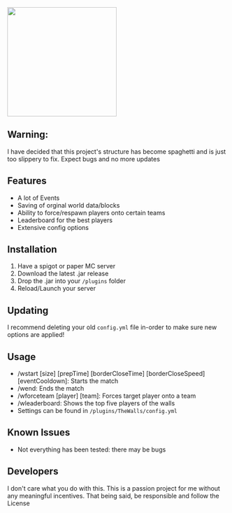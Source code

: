 <div>
  <img width="250" height="250" src="https://github.com/Camerxxn/The-Walls/blob/main/src/main/resources/Icon.png" />
</div>

## Warning:
I have decided that this project's structure has become spaghetti and is just too slippery to fix. Expect bugs and no more updates

## Features

- A lot of Events
- Saving of orginal world data/blocks
- Ability to force/respawn players onto certain teams
- Leaderboard for the best players
- Extensive config options

## Installation
1. Have a spigot or paper MC server
2. Download the latest .jar release 
3. Drop the .jar into your `/plugins` folder
4. Reload/Launch your server

## Updating
I recommend deleting your old `config.yml` file in-order to make sure new options are applied!

## Usage
- /wstart [size] [prepTime] [borderCloseTime] [borderCloseSpeed] [eventCooldown]: Starts the match
- /wend: Ends the match
- /wforceteam [player] [team]: Forces target player onto a team
- /wleaderboard: Shows the top five players of the walls
- Settings can be found in `/plugins/TheWalls/config.yml`

## Known Issues

- Not everything has been tested: there may be bugs

## Developers

I don't care what you do with this. This is a passion project for me without any meaningful incentives. That being said, be responsible and follow the License
